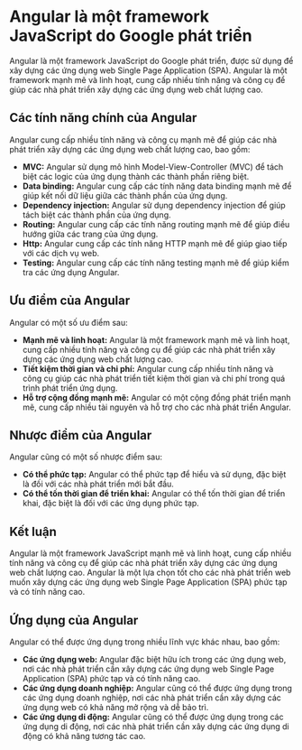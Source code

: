 # Angular là một framework JavaScript do Google phát triển

Angular là một framework JavaScript do Google phát triển, được sử dụng để xây dựng các ứng dụng web Single Page Application (SPA). Angular là một framework mạnh mẽ và linh hoạt, cung cấp nhiều tính năng và công cụ để giúp các nhà phát triển xây dựng các ứng dụng web chất lượng cao.

## Các tính năng chính của Angular

Angular cung cấp nhiều tính năng và công cụ mạnh mẽ để giúp các nhà phát triển xây dựng các ứng dụng web chất lượng cao, bao gồm:

- **MVC:** Angular sử dụng mô hình Model-View-Controller (MVC) để tách biệt các logic của ứng dụng thành các thành phần riêng biệt.
- **Data binding:** Angular cung cấp các tính năng data binding mạnh mẽ để giúp kết nối dữ liệu giữa các thành phần của ứng dụng.
- **Dependency injection:** Angular sử dụng dependency injection để giúp tách biệt các thành phần của ứng dụng.
- **Routing:** Angular cung cấp các tính năng routing mạnh mẽ để giúp điều hướng giữa các trang của ứng dụng.
- **Http:** Angular cung cấp các tính năng HTTP mạnh mẽ để giúp giao tiếp với các dịch vụ web.
- **Testing:** Angular cung cấp các tính năng testing mạnh mẽ để giúp kiểm tra các ứng dụng Angular.

## Ưu điểm của Angular

Angular có một số ưu điểm sau:

- **Mạnh mẽ và linh hoạt:** Angular là một framework mạnh mẽ và linh hoạt, cung cấp nhiều tính năng và công cụ để giúp các nhà phát triển xây dựng các ứng dụng web chất lượng cao.
- **Tiết kiệm thời gian và chi phí:** Angular cung cấp nhiều tính năng và công cụ giúp các nhà phát triển tiết kiệm thời gian và chi phí trong quá trình phát triển ứng dụng.
- **Hỗ trợ cộng đồng mạnh mẽ:** Angular có một cộng đồng phát triển mạnh mẽ, cung cấp nhiều tài nguyên và hỗ trợ cho các nhà phát triển Angular.

## Nhược điểm của Angular

Angular cũng có một số nhược điểm sau:

- **Có thể phức tạp:** Angular có thể phức tạp để hiểu và sử dụng, đặc biệt là đối với các nhà phát triển mới bắt đầu.
- **Có thể tốn thời gian để triển khai:** Angular có thể tốn thời gian để triển khai, đặc biệt là đối với các ứng dụng phức tạp.

## Kết luận

Angular là một framework JavaScript mạnh mẽ và linh hoạt, cung cấp nhiều tính năng và công cụ để giúp các nhà phát triển xây dựng các ứng dụng web chất lượng cao. Angular là một lựa chọn tốt cho các nhà phát triển web muốn xây dựng các ứng dụng web Single Page Application (SPA) phức tạp và có tính năng cao.

## Ứng dụng của Angular

Angular có thể được ứng dụng trong nhiều lĩnh vực khác nhau, bao gồm:

- **Các ứng dụng web:** Angular đặc biệt hữu ích trong các ứng dụng web, nơi các nhà phát triển cần xây dựng các ứng dụng web Single Page Application (SPA) phức tạp và có tính năng cao.
- **Các ứng dụng doanh nghiệp:** Angular cũng có thể được ứng dụng trong các ứng dụng doanh nghiệp, nơi các nhà phát triển cần xây dựng các ứng dụng web có khả năng mở rộng và dễ bảo trì.
- **Các ứng dụng di động:** Angular cũng có thể được ứng dụng trong các ứng dụng di động, nơi các nhà phát triển cần xây dựng các ứng dụng di động có khả năng tương tác cao.

